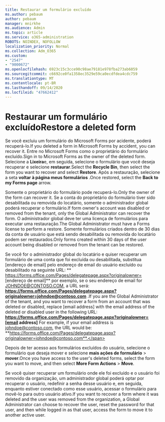 ```yaml
---
title: Restaurar um formulário excluído
ms.author: pebaum
author: pebaum
manager: mnirkhe
ms.audience: Admin
ms.topic: article
ms.service: o365-administration
ROBOTS: NOINDEX, NOFOLLOW
localization_priority: Normal
ms.collection: Adm_O365
ms.custom:
- "2547"
- "9000672"
ms.openlocfilehash: 6923c15c3cce90c98ae79181e978fba273ab6059
ms.sourcegitcommit: c6692ce0fa1358ec3529e59ca0ecdfdea4cdc759
ms.translationtype: MT
ms.contentlocale: pt-BR
ms.lasthandoff: 09/14/2020
ms.locfileid: "47662412"
---
```

# <a name="restore-a-deleted-form"></a><span data-ttu-id="8e105-102">Restaurar um formulário excluído</span><span class="sxs-lookup"><span data-stu-id="8e105-102">Restore a deleted form</span></span>

<span data-ttu-id="8e105-103">Se você excluiu um formulário do Microsoft Forms por acidente, poderá recuperá-lo.</span><span class="sxs-lookup"><span data-stu-id="8e105-103">If you deleted a form in Microsoft Forms by accident, you can recover it.</span></span> <span data-ttu-id="8e105-104">Entre no Microsoft Forms como o proprietário do formulário excluído.</span><span class="sxs-lookup"><span data-stu-id="8e105-104">Sign in to Microsoft Forms as the owner of the deleted form.</span></span> <span data-ttu-id="8e105-105">Selecione a **Lixeira**e, em seguida, selecione o formulário que você deseja recuperar e selecione **restaurar**.</span><span class="sxs-lookup"><span data-stu-id="8e105-105">Select the **Recycle Bin**, then select the form you want to recover and select **Restore**.</span></span> <span data-ttu-id="8e105-106">Após a restauração, selecione a seta **voltar à página meus formulários** .</span><span class="sxs-lookup"><span data-stu-id="8e105-106">Once restored, select the **Back to my Forms page** arrow.</span></span>

<span data-ttu-id="8e105-107">Somente o proprietário do formulário pode recuperá-lo.</span><span class="sxs-lookup"><span data-stu-id="8e105-107">Only the owner of the form can recover it.</span></span> <span data-ttu-id="8e105-108">Se a conta do proprietário do formulário tiver sido desabilitada ou removida do locatário, somente o administrador global poderá recuperar o formulário.</span><span class="sxs-lookup"><span data-stu-id="8e105-108">If form owner's account was disabled or removed from the tenant, only the Global Administrator can recover the form.</span></span> <span data-ttu-id="8e105-109">O administrador global deve ter uma licença de formulários para executar uma restauração.</span><span class="sxs-lookup"><span data-stu-id="8e105-109">The Global Administrator must have a Forms license to perform a restore.</span></span> <span data-ttu-id="8e105-110">Somente formulários criados dentro de 30 dias da conta de usuário que está sendo desabilitada ou removida do locatário podem ser restaurados.</span><span class="sxs-lookup"><span data-stu-id="8e105-110">Only forms created within 30 days of the user account being disabled or removed from the tenant can be restored.</span></span>

<span data-ttu-id="8e105-111">Se você for o administrador global do locatário e quiser recuperar um formulário de uma conta que foi excluída ou desabilitada, substitua [endereço de email] pelo endereço de email do usuário excluído ou desabilitado na seguinte URL: \*\* https://forms.office.com/Pages/delegatepage.aspx?originalowner= [endereço de email]\*\* por exemplo, se o seu endereço de email for JOHNDOE@CONTOSO.COM, a URL será: **https://forms.office.com/Pages/delegatepage.aspx?originalowner=johndoe@contoso.com** .</span><span class="sxs-lookup"><span data-stu-id="8e105-111">If you are the Global Administrator of the tenant, and you want to recover a form from an account that was deleted or disabled, replace [email address] with the email address of the deleted or disabled user in the following URL: **https://forms.office.com/Pages/delegatepage.aspx?originalowner=[email address]** For example, if your email address is johndoe@contoso.com, the URL would be: **https://forms.office.com/Pages/delegatepage.aspx?originalowner=johndoe@contoso.com**.</span></span> 

<span data-ttu-id="8e105-112">Depois de ter acesso aos formulários excluídos do usuário, selecione o formulário que deseja mover e selecione **mais ações de formulário**  >  **mover**.</span><span class="sxs-lookup"><span data-stu-id="8e105-112">Once you have access to the user's deleted forms, select the form you want to move, and then select **More Form Actions** > **Move**.</span></span>

<span data-ttu-id="8e105-113">Se você quiser recuperar um formulário onde ele foi excluído e o usuário foi removido da organização, um administrador global poderá optar por recuperar o usuário, redefinir a senha desse usuário e, em seguida, enquanto estiver conectado como esse usuário, acessar o formulário para movê-lo para outro usuário ativo.</span><span class="sxs-lookup"><span data-stu-id="8e105-113">If you want to recover a form where it was deleted and the user was removed from the organization, a Global Administrator can choose to recover the user, reset the password for that user, and then while logged in as that user, access the form to move it to another active user.</span></span> 